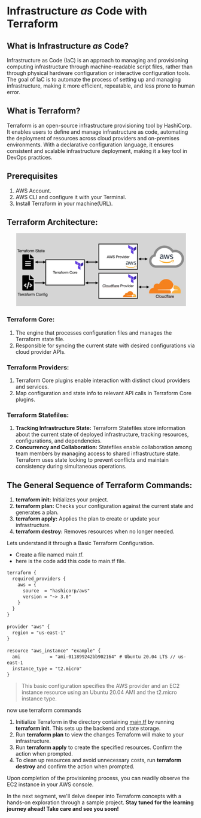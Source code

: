 # Infrastructure *as* Code with Terraform


## What is Infrastructure *as* Code?

Infrastructure as Code (IaC) is an approach to managing and provisioning computing infrastructure through machine-readable script files, rather than through physical hardware configuration or interactive configuration tools. The goal of IaC is to automate the process of setting up and managing infrastructure, making it more efficient, repeatable, and less prone to human error.

## What is Terraform?

Terraform is an open-source infrastructure provisioning tool by HashiCorp. It enables users to define and manage infrastructure as code, automating the deployment of resources across cloud providers and on-premises environments. With a declarative configuration language, it ensures consistent and scalable infrastructure deployment, making it a key tool in DevOps practices.

## Prerequisites

1. AWS Account.
2. AWS CLI and configure it with your Terminal.
3. Install Terraform in your machine(URL).

## Terraform Architecture:

  

<div style="text-align:center;">
  <img src="IMG/02-01-tf-architecture.webp" alt="Image" style="width:90%;">
</div>


  

### Terraform Core:

1. The engine that processes configuration files and manages the Terraform state file.
2. Responsible for syncing the current state with desired configurations via cloud provider APIs.

  

### Terraform Providers:

1. Terraform Core plugins enable interaction with distinct cloud providers and services.
2. Map configuration and state info to relevant API calls in Terraform Core plugins.

  

### Terraform Statefiles:

1. **Tracking Infrastructure State:** Terraform Statefiles store information about the current state of deployed infrastructure, tracking resources, configurations, and dependencies.
2. **Concurrency and Collaboration:** Statefiles enable collaboration among team members by managing access to shared infrastructure state. Terraform uses state locking to prevent conflicts and maintain consistency during simultaneous operations.

## The General Sequence of Terraform Commands:

1. **terraform init:** Initializes your project.
2. **terraform plan:** Checks your configuration against the current state and generates a plan.
3. **terraform apply:** Applies the plan to create or update your infrastructure.
4. **terraform destroy:** Removes resources when no longer needed.

Lets understand it through a Basic Terraform Configuration.

  

-  Create a file named main.tf.
-  here is the code add this code to main.tf file.

```hcl
terraform {
  required_providers {
    aws = {
      source  = "hashicorp/aws"
      version = "~> 3.0"
    }
  }
}

provider "aws" {
  region = "us-east-1"
}

resource "aws_instance" "example" {
  ami           = "ami-011899242bb902164" # Ubuntu 20.04 LTS // us-east-1
  instance_type = "t2.micro"
}
```

  

> This basic configuration specifies the AWS provider and an EC2 instance resource using an Ubuntu 20.04 AMI and the t2.micro instance type.


now use terraform commands

1. Initialize Terraform in the directory containing [main.tf](http://main.tf) by running **terraform init**. This sets up the backend and state storage.
2. Run **terraform plan** to view the changes Terraform will make to your infrastructure.
3. Run **terraform apply** to create the specified resources. Confirm the action when prompted.
4. To clean up resources and avoid unnecessary costs, run **terraform destroy** and confirm the action when prompted.

Upon completion of the provisioning process, you can readily observe the EC2 instance in your AWS console.


In the next segment, we'll delve deeper into Terraform concepts with a hands-on exploration through a sample project. **Stay tuned for the learning journey ahead! Take care and see you soon!**